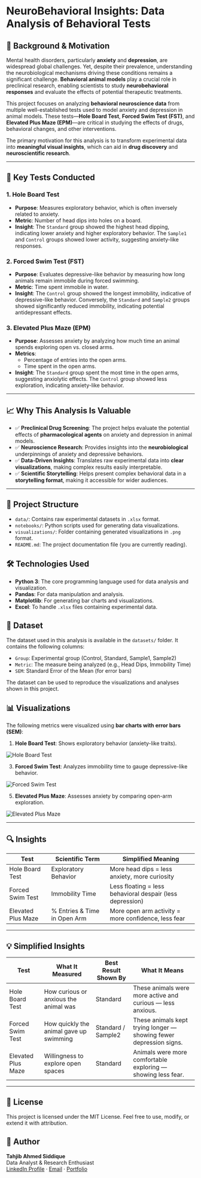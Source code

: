 # NeuroBehavioral Insights: Data Analysis of Behavioral Tests

## 🧠 Background & Motivation

Mental health disorders, particularly **anxiety** and **depression**, are widespread global challenges. Yet, despite their prevalence, understanding the neurobiological mechanisms driving these conditions remains a significant challenge. **Behavioral animal models** play a crucial role in preclinical research, enabling scientists to study **neurobehavioral responses** and evaluate the effects of potential therapeutic treatments.

This project focuses on analyzing **behavioral neuroscience data** from multiple well-established tests used to model anxiety and depression in animal models. These tests—**Hole Board Test**, **Forced Swim Test (FST)**, and **Elevated Plus Maze (EPM)**—are critical in studying the effects of drugs, behavioral changes, and other interventions.

The primary motivation for this analysis is to transform experimental data into **meaningful visual insights**, which can aid in **drug discovery** and **neuroscientific research**.

---

## 🧬 Key Tests Conducted

### 1. **Hole Board Test**
- **Purpose**: Measures exploratory behavior, which is often inversely related to anxiety. 
- **Metric**: Number of head dips into holes on a board.
- **Insight**: The `Standard` group showed the highest head dipping, indicating lower anxiety and higher exploratory behavior. The `Sample1` and `Control` groups showed lower activity, suggesting anxiety-like responses.

### 2. **Forced Swim Test (FST)**
- **Purpose**: Evaluates depressive-like behavior by measuring how long animals remain immobile during forced swimming.
- **Metric**: Time spent immobile in water.
- **Insight**: The `Control` group showed the longest immobility, indicative of depressive-like behavior. Conversely, the `Standard` and `Sample2` groups showed significantly reduced immobility, indicating potential antidepressant effects.

### 3. **Elevated Plus Maze (EPM)**
- **Purpose**: Assesses anxiety by analyzing how much time an animal spends exploring open vs. closed arms.
- **Metrics**:
  - Percentage of entries into the open arms.
  - Time spent in the open arms.
- **Insight**: The `Standard` group spent the most time in the open arms, suggesting anxiolytic effects. The `Control` group showed less exploration, indicating anxiety-like behavior.

---

## 📈 Why This Analysis Is Valuable

- ✅ **Preclinical Drug Screening**: The project helps evaluate the potential effects of **pharmacological agents** on anxiety and depression in animal models.
- ✅ **Neuroscience Research**: Provides insights into the **neurobiological** underpinnings of anxiety and depressive behaviors.
- ✅ **Data-Driven Insights**: Translates raw experimental data into **clear visualizations**, making complex results easily interpretable.
- ✅ **Scientific Storytelling**: Helps present complex behavioral data in a **storytelling format**, making it accessible for wider audiences.

---

## 📂 Project Structure

- `data/`: Contains raw experimental datasets in `.xlsx` format.
- `notebooks/`: Python scripts used for generating data visualizations.
- `visualizations/`: Folder containing generated visualizations in `.png` format.
- `README.md`: The project documentation file (you are currently reading).

## 🛠 Technologies Used

- **Python 3**: The core programming language used for data analysis and visualization.
- **Pandas**: For data manipulation and analysis.
- **Matplotlib**: For generating bar charts and visualizations.
- **Excel**: To handle `.xlsx` files containing experimental data.

## 📂 Dataset

The dataset used in this analysis is available in the `datasets/` folder. It contains the following columns:

- `Group`: Experimental group (Control, Standard, Sample1, Sample2)
- `Metric`: The measure being analyzed (e.g., Head Dips, Immobility Time)
- `SEM`: Standard Error of the Mean (for error bars)

The dataset can be used to reproduce the visualizations and analyses shown in this project.


## 📊 Visualizations

The following metrics were visualized using **bar charts with error bars (SEM)**:

1. **Hole Board Test**: Shows exploratory behavior (anxiety-like traits).
   
![Hole Board Test](visualizations/Hole_board_test.png)

3. **Forced Swim Test**: Analyzes immobility time to gauge depressive-like behavior.
   
![Forced Swim Test](visualizations/forced_swim_test.png)

5. **Elevated Plus Maze**: Assesses anxiety by comparing open-arm exploration.
   
![Elevated Plus Maze](visualizations/open_arm.png)

---

## 🔍 Insights

| Test              | Scientific Term         | Simplified Meaning                                         |
|------------------|--------------------------|----------------------------------------------------------|
| Hole Board Test  | Exploratory Behavior     | More head dips = less anxiety, more curiosity            |
| Forced Swim Test | Immobility Time          | Less floating = less behavioral despair (less depression)|
| Elevated Plus Maze| % Entries & Time in Open Arm | More open arm activity = more confidence, less fear |

---

## 💡 Simplified Insights

| Test              | What It Measured                        | Best Result Shown By | What It Means                                                  |
|------------------|------------------------------------------|----------------------|----------------------------------------------------------------|
| Hole Board Test  | How curious or anxious the animal was    | Standard             | These animals were more active and curious — less anxious.     |
| Forced Swim Test | How quickly the animal gave up swimming  | Standard / Sample2   | These animals kept trying longer — showing fewer depression signs. |
| Elevated Plus Maze| Willingness to explore open spaces      | Standard             | Animals were more comfortable exploring — showing less fear.   |

---
## 📄 License

This project is licensed under the MIT License. Feel free to use, modify, or extend it with attribution.

## 👤 Author

**Tahjib Ahmed Siddique**  
Data Analyst & Research Enthusiast  
[LinkedIn Profile](https://www.linkedin.com/in/tahjib07) · [Email](mailto:tahjibahmedsiddique@gmail.com) · [Portfolio](https://tahjib07.github.io/)

